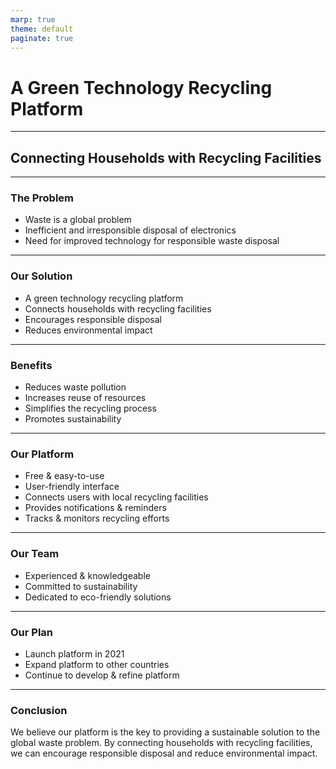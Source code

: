 ```yaml
---
marp: true
theme: default
paginate: true
---
```

# A Green Technology Recycling Platform
---
## Connecting Households with Recycling Facilities 

---
### The Problem
- Waste is a global problem
- Inefficient and irresponsible disposal of electronics
- Need for improved technology for responsible waste disposal

---
### Our Solution
- A green technology recycling platform
- Connects households with recycling facilities
- Encourages responsible disposal 
- Reduces environmental impact

---
### Benefits
- Reduces waste pollution
- Increases reuse of resources
- Simplifies the recycling process
- Promotes sustainability

---
### Our Platform
- Free & easy-to-use
- User-friendly interface
- Connects users with local recycling facilities
- Provides notifications & reminders 
- Tracks & monitors recycling efforts

---
### Our Team
- Experienced & knowledgeable
- Committed to sustainability
- Dedicated to eco-friendly solutions

---
### Our Plan
- Launch platform in 2021
- Expand platform to other countries
- Continue to develop & refine platform

---
### Conclusion
We believe our platform is the key to providing a sustainable solution to the global waste problem. By connecting households with recycling facilities, we can encourage responsible disposal and reduce environmental impact.
  
